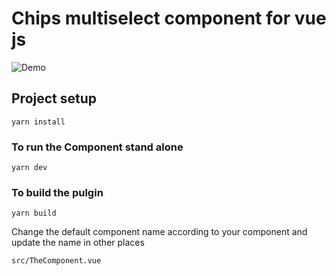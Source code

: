 # Chips multiselect component for vue js

![Demo](https://media.giphy.com/media/cmZUSPkI1J3fTn3PDg/giphy.gif)

## Project setup
```
yarn install
```

### To run the Component stand alone
```
yarn dev
```

### To build the pulgin
```
yarn build
```

Change the default component name according to your component and update the name in other places

```
src/TheComponent.vue
```
